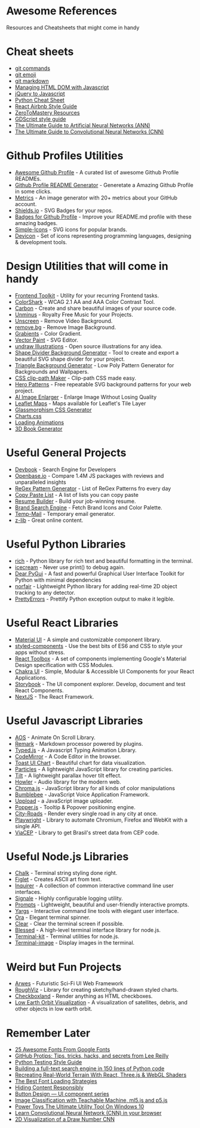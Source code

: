 # Awesome References
Resources and Cheatsheets that might come in handy

# Cheat sheets
* [git commands](https://education.github.com/git-cheat-sheet-education.pdf)
* [git emoji](https://github.com/ikatyang/emoji-cheat-sheet)
* [git markdown](https://guides.github.com/features/mastering-markdown/)
* [Managing HTML DOM with Javascript](https://htmldom.dev/)
* [jQuery to Javascript](https://github.com/Zurkon/jquery-to-javascript-cheatsheet)
* [Python Cheat Sheet](https://github.com/aneagoie/ztm-python-cheat-sheet)
* [React Airbnb Style Guide](https://github.com/airbnb/javascript/tree/master/react)
* [ZeroToMastery Resources](https://zerotomastery.io/resources/)
* [GDScript style guide](https://docs.godotengine.org/en/stable/getting_started/scripting/gdscript/gdscript_styleguide.html)
* [The Ultimate Guide to Artificial Neural Networks (ANN)](https://www.superdatascience.com/blogs/the-ultimate-guide-to-artificial-neural-networks-ann)
* [The Ultimate Guide to Convolutional Neural Networks (CNN)](https://www.superdatascience.com/blogs/the-ultimate-guide-to-convolutional-neural-networks-cnn)

# Github Profiles Utilities
* [Awesome Github Profile](https://github.com/abhisheknaiidu/awesome-github-profile-readme) - A curated list of awesome Github Profile READMEs.
* [Github Profile README Generator](https://rahuldkjain.github.io/gh-profile-readme-generator/) - Generetate a Amazing Github Profile in some clicks.
* [Metrics](https://github.com/lowlighter/metrics) - An image generator with 20+ metrics about your GitHub account.
* [Shields.io](https://shields.io/) - SVG Badges for your repos.
* [Badges for Github Profile](https://github.com/alexandresanlim/Badges4-README.md-Profile) - Improve your README.md profile with these amazing badges.
* [Simple-Icons](https://github.com/simple-icons/simple-icons) - SVG icons for popular brands.
* [Devicon](https://github.com/devicons/devicon) - Set of icons representing programming languages, designing & development tools.

# Design Utilities that will come in handy
* [Frontend Toolkit](https://www.fetoolkit.io/) - Utility for your recurring Frontend tasks.
* [ColorShark](https://colorshark.io/) - WCAG 2.1 AA and AAA Color Contrast Tool.
* [Carbon](https://carbon.now.sh/) - Create and share beautiful images of your source code.
* [Unminus](https://www.unminus.com/) - Royalty Free Music for your Projects.
* [Unscreen](https://www.unscreen.com/) - Remove Video Background.
* [remove.bg](https://www.remove.bg/) - Remove Image Background.
* [Grabients](https://www.grabient.com/) - Color Gradient.
* [Vector Paint](https://vectorpaint.yaks.co.nz/) - SVG Editor.
* [undraw Illustrations](https://undraw.co/) - Open source illustrations for any idea.
* [Shape Divider Background Generator](https://www.shapedivider.app/) - Tool to create and export a beautiful SVG shape divider for your project.
* [Triangle Background Generator](https://trianglify.io/) - Low Poly Pattern Generator for Backgrounds and Wallpapers.
* [CSS clip-path Maker](https://bennettfeely.com/clippy/) - Clip-path CSS made easy.
* [Hero Patterns](https://www.heropatterns.com/) - Free repeatable SVG background patterns for your web project.
* [AI Image Enlarger](https://imglarger.com/) - Enlarge Image Without Losing Quality
* [Leaflet Maps](https://leaflet-extras.github.io/leaflet-providers/preview/) - Maps available for Leaflet's Tile Layer
* [Glassmorphism CSS Generator](https://glassmorphism.com/)
* [Charts.css](https://github.com/ChartsCSS/charts.css)
* [Loading Animations](https://loading.io/spinner/)
* [3D Book Generator](https://3d-book-css.netlify.app/)

# Useful General Projects
* [Devbook](https://usedevbook.com/) - Search Engine for Developers
* [Openbase.io](https://openbase.io/) - Compare 1.4M JS packages with reviews and unparalleled insights
* [ReGex Pattern Generator](https://ihateregex.io/) - List of ReGex Patterns fro every day
* [Copy Paste List](https://copypastelist.com/) - A list of lists you can copy paste
* [Resume Builder](https://flowcv.io/) - Build your job-winning resume.
* [Brand Search Engine](https://brandfetch.io/) - Fetch Brand Icons and Color Palette.
* [Temp-Mail](https://temp-mail.org/) - Temporary email generator.
* [z-lib](https://z-lib.org/) - Great online content.

# Useful Python Libraries
* [rich](https://github.com/willmcgugan/rich) - Python library for rich text and beautiful formatting in the terminal. 
* [icecream](https://github.com/gruns/icecream) - Never use print() to debug again.
* [Dear PyGui](https://github.com/hoffstadt/DearPyGui) - A fast and powerful Graphical User Interface Toolkit for Python with minimal dependencies
* [norfair](https://github.com/tryolabs/norfair) - Lightweight Python library for adding real-time 2D object tracking to any detector. 
* [PrettyErrors](https://github.com/onelivesleft/PrettyErrors) - Prettify Python exception output to make it legible.

# Useful React Libraries
- [Material UI](https://github.com/mui-org/material-ui) - A simple and customizable component library.
- [styled-components](https://github.com/styled-components/styled-components) - Use the best bits of ES6 and CSS to style your apps without stress.
- [React Toolbox](https://github.com/react-toolbox/react-toolbox) - A set of components implementing Google's Material Design specification with CSS Modules.
- [Chakra UI](https://github.com/chakra-ui/chakra-ui) - Simple, Modular & Accessible UI Components for your React Applications.
- [Storybook](https://github.com/storybookjs/storybook/) - The UI component explorer. Develop, document and test React Components.
- [NextJS](https://github.com/vercel/next.js) - The React Framework.

# Useful Javascript Libraries
* [AOS](https://michalsnik.github.io/aos/) - Animate On Scroll Library.
* [Remark](https://github.com/remarkjs/remark) - Markdown processor powered by plugins.
* [Typed.js](https://github.com/mattboldt/typed.js/) - A Javascript Typing Animation Library.
* [CodeMirror](https://github.com/codemirror/codemirror.next/) - A Code Editor in the browser.
* [Toast UI Chart](https://github.com/nhn/tui.chart) - Beautiful chart for data visualization.
* [Particles](https://github.com/VincentGarreau/particles.js/) - A lightweight JavaScript library for creating particles.
* [Tilt](https://github.com/gijsroge/tilt.js) - A lightweight parallax hover tilt effect.
* [Howler](https://github.com/goldfire/howler.js/) - Audio library for the modern web.
* [Chroma.js](https://github.com/gka/chroma.js/) - JavaScript library for all kinds of color manipulations
* [Bumblebee](https://github.com/jaxcore/bumblebee) - JavaScript Voice Application Framework.
* [Uppload](https://uppload.js.org/) - a JavaScript image uploader.
* [Popper.js](https://popper.js.org/) - Tooltip & Popover positioning engine.
* [City-Roads](https://github.com/anvaka/city-roads/) - Render every single road in any city at once.
* [Playwright](https://github.com/microsoft/playwright) - Library to automate Chromium, Firefox and WebKit with a single API.
* [ViaCEP](https://viacep.com.br/) - Library to get Brasil's street data from CEP code.

# Useful Node.js Libraries
* [Chalk](https://github.com/chalk/chalk) - Terminal string styling done right.
* [Figlet](https://github.com/patorjk/figlet.js) - Creates ASCII art from text.
* [Inquirer](https://github.com/SBoudrias/Inquirer.js) - A collection of common interactive command line user interfaces.
* [Signale](https://github.com/klaussinani/signale) - Highly configurable logging utility.
* [Prompts](https://github.com/terkelg/prompts) - Lightweight, beautiful and user-friendly interactive prompts.
* [Yargs](https://github.com/yargs/yargs) - Interactive command line tools with elegant user interface.
* [Ora](https://github.com/sindresorhus/ora) - Elegant terminal spinner.
* [Clear](https://github.com/bahamas10/node-clear) - Clear the terminal screen if possible.
* [Blessed](https://github.com/chjj/blessed) - A high-level terminal interface library for node.js.
* [Terminal-kit](https://github.com/cronvel/terminal-kit) - Terminal utilities for node.js.
* [Terminal-image](https://github.com/sindresorhus/terminal-image) - Display images in the terminal.

# Weird but Fun Projects
* [Arwes](https://github.com/arwes/arwes) - Futuristic Sci-Fi UI Web Framework
* [RoughViz](https://github.com/jwilber/roughViz) - Library for creating sketchy/hand-drawn styled charts.
* [Checkboxland](https://www.bryanbraun.com/checkboxland/) - Render anything as HTML checkboxes.
* [Low Earth Orbit Visualization](https://platform.leolabs.space/visualization) - A visualization of satellites, debris, and other objects in low earth orbit.

# Remember Later
* [25 Awesome Fonts From Google Fonts](https://dev.to/kiranrajvjd/25-awesome-fonts-from-google-fonts-40im)
* [GitHub Protips: Tips, tricks, hacks, and secrets from Lee Reilly](https://github.blog/2020-04-09-github-protips-tips-tricks-hacks-and-secrets-from-lee-reilly/)
* [Python Testing Style Guide](https://blog.thea.codes/my-python-testing-style-guide/)
* [Building a full-text search engine in 150 lines of Python code](https://bart.degoe.de/building-a-full-text-search-engine-150-lines-of-code/)
* [Recreating Real-World Terrain With React, Three.js & WebGL Shaders](https://techblog.geekyants.com/recreating-real-world-terrain-with-react-threejs-and-webgl-shaders-1)
* [The Best Font Loading Strategies](https://css-tricks.com/the-best-font-loading-strategies-and-how-to-execute-them/)
* [Hiding Content Responsibly](https://kittygiraudel.com/2021/02/17/hiding-content-responsibly/)
* [Button Design — UI component series](https://uxdesign.cc/button-design-user-interface-components-series-85243b6736c7)
* [Image Classification with Teachable Machine, ml5.js and p5.js](https://medium.com/@nishancw/image-classification-with-teachable-machine-ml5-js-and-p5-js-233fbdf48fe7)
* [Power Toys The Ultimate Utility Tool On Windows 10](https://devdojo.com/kmhmubin/power-toys-the-ultimate-utility-tool-on-windows-10)
* [Learn Convolutional Neural Network (CNN) in your browser](https://poloclub.github.io/cnn-explainer/)
* [2D Visualization of a Draw Number CNN](https://www.cs.ryerson.ca/~aharley/vis/conv/flat.html)
